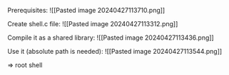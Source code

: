 Prerequisites:
![[Pasted image 20240427113710.png]]

Create shell.c file:
![[Pasted image 20240427113312.png]]

Compile it as a shared library:
![[Pasted image 20240427113436.png]]

Use it (absolute path is needed):
![[Pasted image 20240427113544.png]]

=> root shell